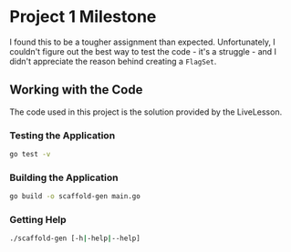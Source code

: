 # Project 1 Milestone

I found this to be a tougher assignment than expected. Unfortunately, I couldn't figure out the best way to test the code - it's a struggle - and I didn't appreciate the reason behind creating a `FlagSet`.

## Working with the Code

The code used in this project is the solution provided by the LiveLesson.

### Testing the Application

```bash
go test -v
```

### Building the Application

```bash
go build -o scaffold-gen main.go
```

### Getting Help

```bash
./scaffold-gen [-h|-help|--help]
```
